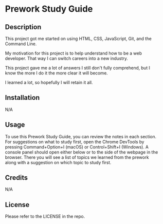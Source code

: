 # Prework Study Guide

## Description

This project got me started on using HTML, CSS, JavaScript, Git, and the Command Line. 

My motivation for this project is to help understand how to be a web developer. That way I can switch careers into a new industry. 

This project gave me a lot of answers I still don't fully comprehend, but I know the more I do it the more clear it will become.

I learned a lot, so hopefully I will retain it all. 

## Installation

N/A

## Usage

To use this Prework Study Guide, you can review the notes in each section. For suggestions on what to study first, open the Chrome DevTools by pressing Command+Option+I (macOS) or Control+Shift+I (Windows). A console panel should open either below or to the side of the webpage in the browser. There you will see a list of topics we learned from the prework along with a suggestion on which topic to study first.

## Credits

N/A

## License

Please refer to the LICENSE in the repo.